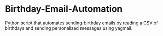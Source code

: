 # Birthday-Email-Automation
Python script that automates sending birthday emails by reading a CSV of birthdays and sending personalized messages using yagmail.
